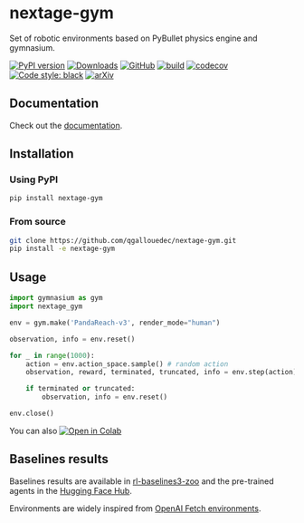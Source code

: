 # nextage-gym

Set of robotic environments based on PyBullet physics engine and gymnasium.

[![PyPI version](https://img.shields.io/pypi/v/nextage-gym.svg?logo=pypi&logoColor=FFE873)](https://pypi.org/project/nextage-gym/)
[![Downloads](https://static.pepy.tech/badge/nextage-gym)](https://pepy.tech/project/nextage-gym)
[![GitHub](https://img.shields.io/github/license/qgallouedec/nextage-gym.svg)](LICENSE.txt)
[![build](https://github.com/qgallouedec/nextage-gym/actions/workflows/build.yml/badge.svg?branch=master)](https://github.com/qgallouedec/nextage-gym/actions/workflows/build.yml)
[![codecov](https://codecov.io/gh/qgallouedec/nextage-gym/branch/master/graph/badge.svg?token=pv0VdsXByP)](https://codecov.io/gh/qgallouedec/nextage-gym)
[![Code style: black](https://img.shields.io/badge/code%20style-black-000000.svg)](https://github.com/psf/black)
[![arXiv](https://img.shields.io/badge/cs.LG-arXiv%3A2106.13687-B31B1B.svg)](https://arxiv.org/abs/2106.13687)

## Documentation

Check out the [documentation](https://nextage-gym.readthedocs.io/en/latest/).

## Installation

### Using PyPI

```bash
pip install nextage-gym
```

### From source

```bash
git clone https://github.com/qgallouedec/nextage-gym.git
pip install -e nextage-gym
```

## Usage

```python
import gymnasium as gym
import nextage_gym

env = gym.make('PandaReach-v3', render_mode="human")

observation, info = env.reset()

for _ in range(1000):
    action = env.action_space.sample() # random action
    observation, reward, terminated, truncated, info = env.step(action)

    if terminated or truncated:
        observation, info = env.reset()

env.close()
```

You can also [![Open in Colab](https://colab.research.google.com/assets/colab-badge.svg)](https://colab.research.google.com/github/qgallouedec/nextage-gym/blob/master/examples/PickAndPlace.ipynb)

## Baselines results

Baselines results are available in [rl-baselines3-zoo](https://github.com/DLR-RM/rl-baselines3-zoo) and the pre-trained agents in the [Hugging Face Hub](https://huggingface.co/sb3).

Environments are widely inspired from [OpenAI Fetch environments](https://openai.com/blog/ingredients-for-robotics-research/).
